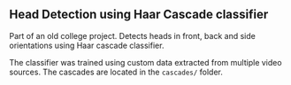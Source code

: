 ## Head Detection using Haar Cascade classifier

Part of an old college project.
Detects heads in front, back and side orientations using Haar cascade classifier.

The classifier was trained using custom data extracted from multiple video sources.
The cascades are located in the `cascades/` folder.
